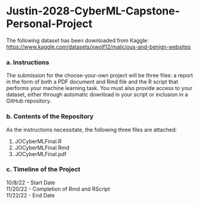 # Justin-2028-CyberML-Capstone-Personal-Project

The following dataset has been downloaded from Kaggle: <br />
https://www.kaggle.com/datasets/xwolf12/malicious-and-benign-websites

### a. Instructions
The submission for the choose-your-own project will be three files: a report in the form of both a PDF document and Rmd file and the R script that performs your machine learning task. You must also provide access to your dataset, either through automatic download in your script or inclusion in a GitHub repository.


### b. Contents of the Repository
As the instructions necessitate, the following three files are attached: <br />
1. JOCyberMLFinal.R <br />
2. JOCyberMLFinal.Rmd <br />
3. JOCyberMLFinal.pdf <br />

### c. Timeline of the Project
10/8/22 - Start Date <br />
11/20/22 - Completion of Rmd and RScript <br />
11/22/22 - End Date <br />
